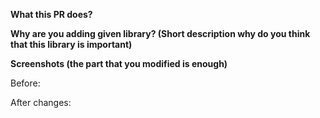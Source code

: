 **What this PR does?**


**Why are you adding given library? (Short description why do you think that this library is important)**


**Screenshots (the part that you modified is enough)**

Before:

After changes:
